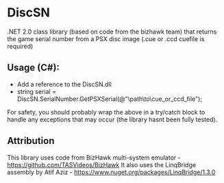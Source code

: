 # DiscSN
.NET 2.0 class library (based on code from the bizhawk team) that returns the game serial number from a PSX disc image (.cue or .ccd cuefile is required)

## Usage (C#):

* Add a reference to the DiscSN.dll
* string serial = DiscSN.SerialNumber.GetPSXSerial(@"\path\to\cue_or_ccd_file");

For safety, you should probably wrap the above in a try/catch block to handle any exceptions that may occur (the library hasnt been fully tested).

## Attribution
This library uses code from BizHawk multi-system emulator - https://github.com/TASVideos/BizHawk
It also uses the LinqBridge assembly by Atif Aziz - https://www.nuget.org/packages/LinqBridge/1.3.0

